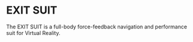 


# EXIT SUIT
 
The EXIT SUIT is a full-body force-feedback navigation and performance suit for Virtual Reality.
